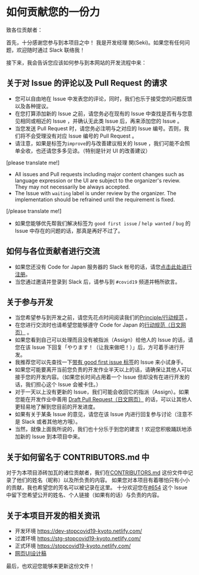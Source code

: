 # 如何贡献您的一份力

致各位贡献者：

首先，十分感谢您参与到本项目之中！
我是开发经理 関(Seki)。如果您有任何问题，欢迎随时通过 Slack 联络我！

接下来，我会告诉您应该如何参与到本网站的开发流程中来：

## 关于对 Issue 的评论以及 Pull Request 的请求
* 您可以自由地在 Issue 中发表您的评论，同时，我们也乐于接受您的问题反馈以及各种提议。
* 在您打算添加新的 Issue 之前，请您务必在现有的 Issue 中查找是否有与您意见相同或相近的 Issue ，并确认无此类 Issue 后，再来添加您的 Issue 。
* 当您发送 Pull Request 时，请您务必注明与之对应的 Issue 编号。否则，我们将不会受理没有对应 Issue 编号的 Pull Request 。
* 请注意，如果是标签为`improve`的与改善建议相关的 Issue ，我们可能不会照单全收，也还请您多多见谅。（特别是针对 UI 的改善建议）

[please translate me!]
* All issues and Pull requests including major content changes such as language expression or the UI are subject to the organizer's review. They may not necessarily be always accepted.
* The Issue with `waiting` label is under review by the organizer.  The implementation should be refrained until the requirement is fixed.

[/please translate me!]

* 如果您能够优先帮我们解决标签为 `good first issue` / `help wanted` / `bug` 的 Issue 中存在的问题的话，那真是再好不过了。

## 如何与各位贡献者进行交流
* 如果您还没有 Code for Japan 服务器的 Slack 帐号的话，请您[点击此处进行注册](https://cfjslackin.herokuapp.com/)。
* 当您通过邀请并登录到 Slack 后，请参与到 `#covid19` 频道并畅所欲言。

## 关于参与开发
* 当您希望参与到开发之前，请您先花点时间阅读我们的[Principle/行动规范](CODE_OF_CONDUCT_ZH_CN.md) 。
* 在您进行交流时也请希望您能够遵守 Code for Japan 的[行动规范（日文网页）](https://github.com/codeforjapan/codeofconduct) 。
* 如果您看到自己可以处理而且没有被指派（Assign）给他人的 Issue 的话，请您在该 Issue 下回复「やります！（让我来做吧！）」后，方可着手进行开发。
* 我推荐您可以先查找一下[带有 good first issue 标签](https://github.com/tokyo-metropolitan-gov/covid19/issues?q=is%3Aissue+is%3Aopen+label%3A%22good+first+issue%22)的 Issue 来小试身手。
* 如果您可能要离开当前您负责的开发作业半天以上的话，请确保让其他人可以接手您的开发内容。（如果您长时间占用着一个 Issue 但却没有在进行开发的话，我们担心这个 Issue 会被卡住。）
* 对于一天以上没有更新的 Issue，我们可能会收回它的指派（Assign）。如果您能在开发作业中善用 [Draft Pull Request（日文网页）](https://qiita.com/tatane616/items/13da1b6797a7b871ad58) 的话，可以让其他人更轻易地了解到您目前的开发进度。
* 如果有关于某条 Issue 的意见，请您在该 Issue 内进行回复参与讨论（注意不是 Slack 或者其他地方哦）。
* 当然，就像上面我所说的，我们也十分乐于到您的建言！欢迎您积极踊跃地添加新的 Issue 到本项目中来。

## 关于如何留名于 CONTRIBUTORS.md 中
对于为本项目添砖加瓦的诸位贡献者，我们在[CONTRIBUTORS.md](https://github.com/tokyo-metropolitan-gov/covid19/blob/development/CONTRIBUTORS.md) 这份文件中记录了他们的姓名（昵称）以及所负责的内容。
如果您对本项目有着哪怕只有小小的贡献，我也希望您的芳名可以被记录在这里。
十分欢迎您在[#654](https://github.com/tokyo-metropolitan-gov/covid19/issues/654) 这个 Issue 中留下您希望公开的姓名、个人链接（如果有的话）与负责的内容。

## 关于本项目开发的相关资讯
* 开发环境 https://dev-stopcovid19-kyoto.netlify.com/
* 过渡环境 https://stg-stopcovid19-kyoto.netlify.com/
* 正式环境 https://stopcovid19-kyoto.netlify.com/
* [网页UI设计稿](https://www.figma.com/file/V7vt80p2gauhdgTZeVNbgj/UI%E3%83%87%E3%82%B6%E3%82%A4%E3%83%B3?node-id=121%3A156)

最后，也欢迎您能够来更新这份文件！
